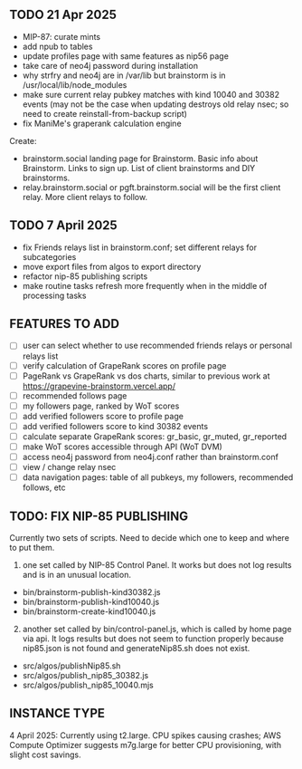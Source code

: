 ## TODO 21 Apr 2025
- MIP-87: curate mints
- add npub to tables
- update profiles page with same features as nip56 page
- take care of neo4j password during installation
- why strfry and neo4j are in /var/lib but brainstorm is in /usr/local/lib/node_modules
- make sure current relay pubkey matches with kind 10040 and 30382 events (may not be the case when updating destroys old relay nsec; so need to create reinstall-from-backup script)
- fix ManiMe's graperank calculation engine

Create:
- brainstorm.social landing page for Brainstorm. Basic info about Brainstorm. Links to sign up. List of client brainstorms and DIY brainstorms.
- relay.brainstorm.social or pgft.brainstorm.social will be the first client relay. More client relays to follow.

## TODO 7 April 2025
- fix Friends relays list in brainstorm.conf; set different relays for subcategories
- move export files from algos to export directory
- refactor nip-85 publishing scripts
- make routine tasks refresh more frequently when in the middle of processing tasks

## FEATURES TO ADD
- ☐ user can select whether to use recommended friends relays or personal relays list
- ☐ verify calculation of GrapeRank scores on profile page
- ☐ PageRank vs GrapeRank vs dos charts, similar to previous work at https://grapevine-brainstorm.vercel.app/
- ☐ recommended follows page
- ☐ my followers page, ranked by WoT scores
- ☐ add verified followers score to profile page
- ☐ add verified followers score to kind 30382 events
- ☐ calculate separate GrapeRank scores: gr_basic, gr_muted, gr_reported
- ☐ make WoT scores accessible through API (WoT DVM)
- ☐ access neo4j password from neo4j.conf rather than brainstorm.conf
- ☐ view / change relay nsec 
- ☐ data navigation pages: table of all pubkeys, my followers, recommended follows, etc

## TODO: FIX NIP-85 PUBLISHING
Currently two sets of scripts. Need to decide which one to keep and where to put them.
1. one set called by NIP-85 Control Panel. It works but does not log results and is in an unusual location.
- bin/brainstorm-publish-kind30382.js
- bin/brainstorm-publish-kind10040.js
- bin/brainstorm-create-kind10040.js
2. another set called by bin/control-panel.js, which is called by home page via api. It logs results but does not seem to function properly because nip85.json is not found and generateNip85.sh does not exist.
- src/algos/publishNip85.sh
- src/algos/publish_nip85_30382.js
- src/algos/publish_nip85_10040.mjs

## INSTANCE TYPE
4 April 2025: Currently using t2.large. CPU spikes causing crashes; AWS Compute Optimizer suggests m7g.large for better CPU provisioning, with slight cost savings. 